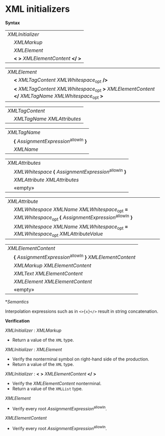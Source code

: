 # XML initializers

**Syntax**

<table>
    <tr>
        <td colspan="2"><i>XMLInitializer</i></td>
    </tr>
    <tr>
        <td>&nbsp;</td><td><i>XMLMarkup</i></td>
    </tr>
    <tr>
        <td>&nbsp;</td><td><i>XMLElement</i></td>
    </tr>
    <tr>
        <td>&nbsp;</td><td><b>&lt;</b> <b>&gt;</b> <i>XMLElementContent</i> <b>&lt;/</b> <b>&gt;</b></td>
    </tr>
</table>

<table>
    <tr>
        <td colspan="2"><i>XMLElement</i></td>
    </tr>
    <tr>
        <td>&nbsp;</td><td><b>&lt;</b> <i>XMLTagContent</i> <i>XMLWhitespace</i><sub>opt</sub> <b>/&gt;</b></td>
    </tr>
    <tr>
        <td>&nbsp;</td><td><b>&lt;</b> <i>XMLTagContent</i> <i>XMLWhitespace</i><sub>opt</sub> <b>&gt;</b> <i>XMLElementContent</i> <b>&lt;/</b> <i>XMLTagName</i> <i>XMLWhitespace</i><sub>opt</sub> <b>&gt;</b></td>
    </tr>
</table>

<table>
    <tr>
        <td colspan="2"><i>XMLTagContent</i></td>
    </tr>
    <tr>
        <td>&nbsp;</td><td><i>XMLTagName</i> <i>XMLAttributes</i></td>
    </tr>
</table>

<table>
    <tr>
        <td colspan="2"><i>XMLTagName</i></td>
    </tr>
    <tr>
        <td>&nbsp;</td><td><b>{</b> <i>AssignmentExpression</i><sup>allowIn</sup> <b>}</b></td>
    </tr>
    <tr>
        <td>&nbsp;</td><td><i>XMLName</i></td>
    </tr>
</table>

<table>
    <tr>
        <td colspan="2"><i>XMLAttributes</i></td>
    </tr>
    <tr>
        <td>&nbsp;</td><td><i>XMLWhitespace</i> <b>{</b> <i>AssignmentExpression</i><sup>allowIn</sup> <b>}</b></td>
    </tr>
    <tr>
        <td>&nbsp;</td><td><i>XMLAttribute</i> <i>XMLAttributes</i></td>
    </tr>
    <tr>
        <td>&nbsp;</td><td>«empty»</td>
    </tr>
</table>

<table>
    <tr>
        <td colspan="2"><i>XMLAttribute</i></td>
    </tr>
    <tr>
        <td>&nbsp;</td><td><i>XMLWhitespace</i> <i>XMLName</i> <i>XMLWhitespace</i><sub>opt</sub> <b>=</b> <i>XMLWhitespace</i><sub>opt</sub> <b>{</b> <i>AssignmentExpression</i><sup>allowIn</sup> <b>}</b></td>
    </tr>
    <tr>
        <td>&nbsp;</td><td><i>XMLWhitespace</i> <i>XMLName</i> <i>XMLWhitespace</i><sub>opt</sub> <b>=</b> <i>XMLWhitespace</i><sub>opt</sub> <i>XMLAttributeValue</i></td>
    </tr>
</table>

<table>
    <tr>
        <td colspan="2"><i>XMLElementContent</i></td>
    </tr>
    <tr>
        <td>&nbsp;</td><td><b>{</b> <i>AssignmentExpression</i><sup>allowIn</sup> <b>}</b> <i>XMLElementContent</i></td>
    </tr>
    <tr>
        <td>&nbsp;</td><td><i>XMLMarkup</i> <i>XMLElementContent</i></td>
    </tr>
    <tr>
        <td>&nbsp;</td><td><i>XMLText</i> <i>XMLElementContent</i></td>
    </tr>
    <tr>
        <td>&nbsp;</td><td><i>XMLElement</i> <i>XMLElementContent</i></td>
    </tr>
    <tr>
        <td>&nbsp;</td><td>«empty»</td>
    </tr>
</table>

**Semantics*

Interpolation expressions such as in `<>{x}</>` result in string concatenation.

**Verification**

<i>XMLInitializer</i> : <i>XMLMarkup</i>

* Return a value of the `XML` type.

<i>XMLInitializer</i> : <i>XMLElement</i>

* Verify the nonterminal symbol on right-hand side of the production.
* Return a value of the `XML` type.

<i>XMLInitializer</i> : <b>&lt;</b> <b>&gt;</b> <i>XMLElementContent</i> <b>&lt;/</b> <b>&gt;</b>

* Verify the <i>XMLElementContent</i> nonterminal.
* Return a value of the `XMLList` type.

<i>XMLElement</i>

* Verify every root <i>AssignmentExpression</i><sup>allowIn</sup>.

<i>XMLElementContent</i>

* Verify every root <i>AssignmentExpression</i><sup>allowIn</sup>.